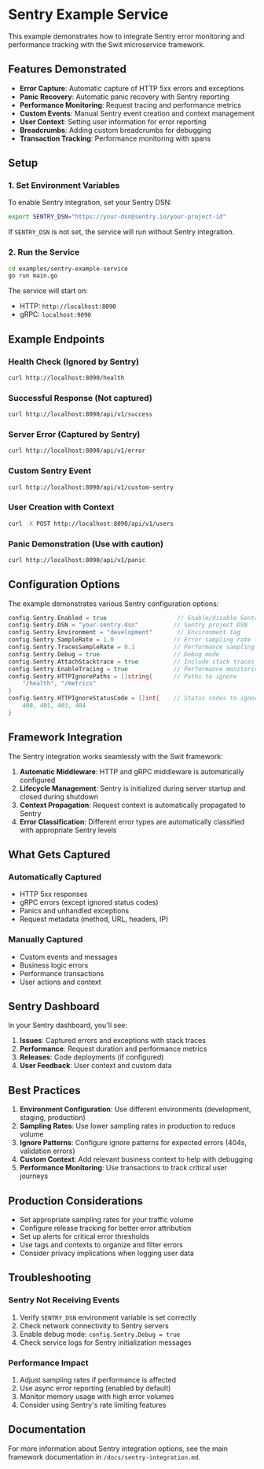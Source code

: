 # Sentry Example Service

This example demonstrates how to integrate Sentry error monitoring and performance tracking with the Swit microservice framework.

## Features Demonstrated

- **Error Capture**: Automatic capture of HTTP 5xx errors and exceptions
- **Panic Recovery**: Automatic panic recovery with Sentry reporting
- **Performance Monitoring**: Request tracing and performance metrics
- **Custom Events**: Manual Sentry event creation and context management
- **User Context**: Setting user information for error reporting
- **Breadcrumbs**: Adding custom breadcrumbs for debugging
- **Transaction Tracking**: Performance monitoring with spans

## Setup

### 1. Set Environment Variables

To enable Sentry integration, set your Sentry DSN:

```bash
export SENTRY_DSN="https://your-dsn@sentry.io/your-project-id"
```

If `SENTRY_DSN` is not set, the service will run without Sentry integration.

### 2. Run the Service

```bash
cd examples/sentry-example-service
go run main.go
```

The service will start on:
- HTTP: `http://localhost:8090`
- gRPC: `localhost:9090`

## Example Endpoints

### Health Check (Ignored by Sentry)
```bash
curl http://localhost:8090/health
```

### Successful Response (Not captured)
```bash
curl http://localhost:8090/api/v1/success
```

### Server Error (Captured by Sentry)
```bash
curl http://localhost:8090/api/v1/error
```

### Custom Sentry Event
```bash
curl http://localhost:8090/api/v1/custom-sentry
```

### User Creation with Context
```bash
curl -X POST http://localhost:8090/api/v1/users
```

### Panic Demonstration (Use with caution)
```bash
curl http://localhost:8090/api/v1/panic
```

## Configuration Options

The example demonstrates various Sentry configuration options:

```go
config.Sentry.Enabled = true                    // Enable/disable Sentry
config.Sentry.DSN = "your-sentry-dsn"          // Sentry project DSN
config.Sentry.Environment = "development"       // Environment tag
config.Sentry.SampleRate = 1.0                 // Error sampling rate (0.0-1.0)
config.Sentry.TracesSampleRate = 0.1           // Performance sampling rate
config.Sentry.Debug = true                     // Debug mode
config.Sentry.AttachStacktrace = true          // Include stack traces
config.Sentry.EnableTracing = true             // Performance monitoring
config.Sentry.HTTPIgnorePaths = []string{      // Paths to ignore
    "/health", "/metrics"
}
config.Sentry.HTTPIgnoreStatusCode = []int{    // Status codes to ignore
    400, 401, 403, 404
}
```

## Framework Integration

The Sentry integration works seamlessly with the Swit framework:

1. **Automatic Middleware**: HTTP and gRPC middleware is automatically configured
2. **Lifecycle Management**: Sentry is initialized during server startup and closed during shutdown
3. **Context Propagation**: Request context is automatically propagated to Sentry
4. **Error Classification**: Different error types are automatically classified with appropriate Sentry levels

## What Gets Captured

### Automatically Captured
- HTTP 5xx responses
- gRPC errors (except ignored status codes)
- Panics and unhandled exceptions
- Request metadata (method, URL, headers, IP)

### Manually Captured
- Custom events and messages
- Business logic errors
- Performance transactions
- User actions and context

## Sentry Dashboard

In your Sentry dashboard, you'll see:

1. **Issues**: Captured errors and exceptions with stack traces
2. **Performance**: Request duration and performance metrics
3. **Releases**: Code deployments (if configured)
4. **User Feedback**: User context and custom data

## Best Practices

1. **Environment Configuration**: Use different environments (development, staging, production)
2. **Sampling Rates**: Use lower sampling rates in production to reduce volume
3. **Ignore Patterns**: Configure ignore patterns for expected errors (404s, validation errors)
4. **Custom Context**: Add relevant business context to help with debugging
5. **Performance Monitoring**: Use transactions to track critical user journeys

## Production Considerations

- Set appropriate sampling rates for your traffic volume
- Configure release tracking for better error attribution  
- Set up alerts for critical error thresholds
- Use tags and contexts to organize and filter errors
- Consider privacy implications when logging user data

## Troubleshooting

### Sentry Not Receiving Events

1. Verify `SENTRY_DSN` environment variable is set correctly
2. Check network connectivity to Sentry servers
3. Enable debug mode: `config.Sentry.Debug = true`
4. Check service logs for Sentry initialization messages

### Performance Impact

1. Adjust sampling rates if performance is affected
2. Use async error reporting (enabled by default)
3. Monitor memory usage with high error volumes
4. Consider using Sentry's rate limiting features

## Documentation

For more information about Sentry integration options, see the main framework documentation in `/docs/sentry-integration.md`.

